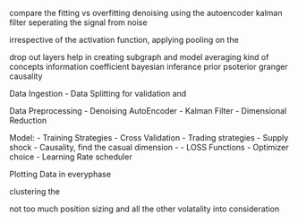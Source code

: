 compare the fitting vs overfitting
denoising using the autoencoder
kalman filter
seperating the signal from noise


irrespective of the activation function, applying pooling on the 

drop out layers help in creating subgraph and model averaging kind of concepts
information coefficient
bayesian inferance
prior psoterior
granger causality


Data Ingestion
    - Data Splitting for validation and

Data Preprocessing
    - Denoising AutoEncoder
    - Kalman Filter
    - Dimensional Reduction

Model: 
    - Training Strategies
    - Cross Validation
    - Trading strategies
          - Supply shock
          - Causality, find the casual dimension
          - 
    - LOSS Functions
    - Optimizer choice
    - Learning Rate scheduler

Plotting Data in everyphase

clustering the 

not too much position sizing and all the other volatality into consideration
